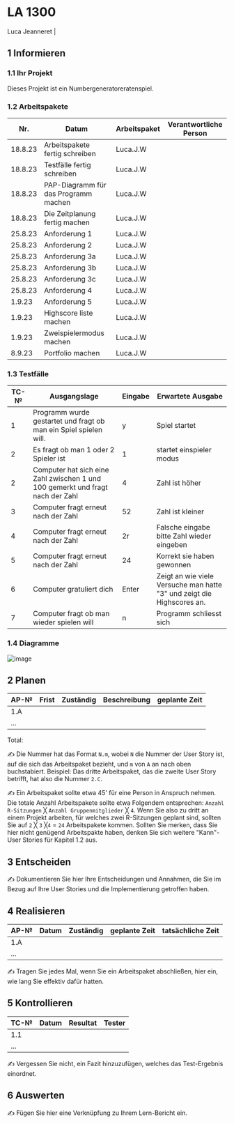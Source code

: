 # LA 1300

Luca Jeanneret
                                                     |
## 1 Informieren

### 1.1 Ihr Projekt

Dieses Projekt ist ein Numbergeneratoreratenspiel.

### 1.2 Arbeitspakete

| Nr. | Datum | Arbeitspaket | Verantwortliche Person |
| --- |---- | ----- | --------- |
| 18.8.23 | Arbeitspakete fertig schreiben | Luca.J.W |
| 18.8.23 | Testfälle fertig schreiben | Luca.J.W |
| 18.8.23 | PAP-Diagramm für das Programm machen | Luca.J.W |
| 18.8.23 | Die Zeitplanung fertig machen | Luca.J.W |
| 25.8.23 | Anforderung 1 | Luca.J.W |
| 25.8.23 | Anforderung 2 | Luca.J.W |
| 25.8.23 | Anforderung 3a | Luca.J.W |
| 25.8.23 | Anforderung 3b | Luca.J.W |
| 25.8.23 | Anforderung 3c | Luca.J.W |
| 25.8.23 | Anforderung 4 | Luca.J.W |
| 1.9.23 | Anforderung 5 | Luca.J.W |
| 1.9.23 | Highscore liste machen | Luca.J.W |
| 1.9.23 | Zweispielermodus machen | Luca.J.W |
| 8.9.23 | Portfolio machen | Luca.J.W |


### 1.3 Testfälle

| TC-№ | Ausgangslage | Eingabe | Erwartete Ausgabe |
| ---- | ------------ | ------- | ----------------- |
| 1  | Programm wurde gestartet und fragt ob man ein Spiel spielen will. | y | Spiel startet |
| 2  | Es fragt ob man 1 oder 2 Spieler ist | 1 | startet einspieler modus |
| 2  | Computer hat sich eine Zahl zwischen 1 und 100 gemerkt und fragt nach der Zahl | 4 | Zahl ist höher |
| 3  | Computer fragt erneut nach der Zahl | 52 | Zahl ist kleiner |
| 4  | Computer fragt erneut nach der Zahl | 2r | Falsche eingabe bitte Zahl wieder eingeben |
| 5  | Computer fragt erneut nach der Zahl | 24 | Korrekt sie haben gewonnen |
| 6  | Computer gratuliert dich | Enter | Zeigt an wie viele Versuche man hatte "3" und zeigt die Highscores an. |
| 7  | Computer fragt ob man wieder spielen will | n | Programm schliesst sich |


### 1.4 Diagramme

![image](https://github.com/Plasticgun21/LA1300/assets/110892742/f988f437-2556-47df-8075-80f24258a44b)

## 2 Planen

| AP-№ | Frist | Zuständig | Beschreibung | geplante Zeit |
| ---- | ----- | --------- | ------------ | ------------- |
| 1.A  |       |           |              |               |
| ...  |       |           |              |               |

Total: 

✍️ Die Nummer hat das Format `N.m`, wobei `N` die Nummer der User Story ist, auf die sich das Arbeitspaket bezieht, und `m` von `A` an nach oben buchstabiert. Beispiel: Das dritte Arbeitspaket, das die zweite User Story betrifft, hat also die Nummer `2.C`.

✍️ Ein Arbeitspaket sollte etwa 45' für eine Person in Anspruch nehmen. Die totale Anzahl Arbeitspakete sollte etwa Folgendem entsprechen: `Anzahl R-Sitzungen` ╳ `Anzahl Gruppenmitglieder` ╳ `4`. Wenn Sie also zu dritt an einem Projekt arbeiten, für welches zwei R-Sitzungen geplant sind, sollten Sie auf `2` ╳ `3` ╳`4` = `24` Arbeitspakete kommen. Sollten Sie merken, dass Sie hier nicht genügend Arbeitspakte haben, denken Sie sich weitere "Kann"-User Stories für Kapitel 1.2 aus.

## 3 Entscheiden

✍️ Dokumentieren Sie hier Ihre Entscheidungen und Annahmen, die Sie im Bezug auf Ihre User Stories und die Implementierung getroffen haben.

## 4 Realisieren

| AP-№ | Datum | Zuständig | geplante Zeit | tatsächliche Zeit |
| ---- | ----- | --------- | ------------- | ----------------- |
| 1.A  |       |           |               |                   |
| ...  |       |           |               |                   |

✍️ Tragen Sie jedes Mal, wenn Sie ein Arbeitspaket abschließen, hier ein, wie lang Sie effektiv dafür hatten.

## 5 Kontrollieren

| TC-№ | Datum | Resultat | Tester |
| ---- | ----- | -------- | ------ |
| 1.1  |       |          |        |
| ...  |       |          |        |

✍️ Vergessen Sie nicht, ein Fazit hinzuzufügen, welches das Test-Ergebnis einordnet.

## 6 Auswerten

✍️ Fügen Sie hier eine Verknüpfung zu Ihrem Lern-Bericht ein.
